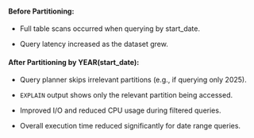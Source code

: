 #### Before Partitioning:

+ Full table scans occurred when querying by start_date.

+ Query latency increased as the dataset grew.

#### After Partitioning by YEAR(start_date):

+ Query planner skips irrelevant partitions (e.g., if querying only 2025).

+ `EXPLAIN` output shows only the relevant partition being accessed.

+ Improved I/O and reduced CPU usage during filtered queries.

+ Overall execution time reduced significantly for date range queries.
